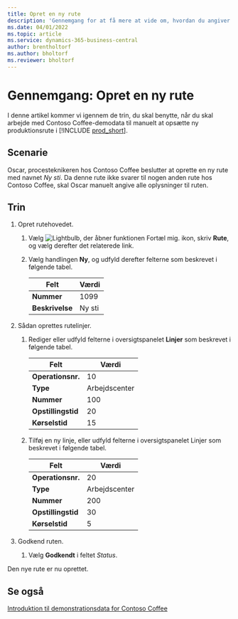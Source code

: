 ```yaml
---
title: Opret en ny rute
description: 'Gennemgang for at få mere at vide om, hvordan du angiver alle oplysninger om en ny rute manuelt i Business central.'
ms.date: 04/01/2022
ms.topic: article
ms.service: dynamics-365-business-central
author: brentholtorf
ms.author: bholtorf
ms.reviewer: bholtorf
---
```

# Gennemgang: Opret en ny rute

I denne artikel kommer vi igennem de trin, du skal benytte, når du skal arbejde med Contoso Coffee-demodata til manuelt at opsætte ny produktionsrute i [!INCLUDE [prod_short](../../includes/prod_short.md)].  

## Scenarie

Oscar, procesteknikeren hos Contoso Coffee beslutter at oprette en ny rute med navnet *Ny sti*. Da denne rute ikke svarer til nogen anden rute hos Contoso Coffee, skal Oscar manuelt angive alle oplysninger til ruten.  

## Trin

1. Opret rutehovedet.  

    1. Vælg ![Lightbulb, der åbner funktionen Fortæl mig.](../../media/ui-search/search_small.png "Fortæl mig, hvad du vil foretage dig") ikon, skriv **Rute**, og vælg derefter det relaterede link.  

    2. Vælg handlingen **Ny**, og udfyld derefter felterne som beskrevet i følgende tabel.  

        |Felt  |Værdi  |
        |---------|---------|
        |**Nummer** |1099|
        |**Beskrivelse** |Ny sti|
2. Sådan oprettes rutelinjer.

    1. Rediger eller udfyld felterne i oversigtspanelet **Linjer** som beskrevet i følgende tabel.  

        |Felt  |Værdi  |
        |---------|---------|
        |**Operationsnr.** |10|
        |**Type** |Arbejdscenter|
        |**Nummer** |100|
        |**Opstillingstid** |20|
        |**Kørselstid** |15|

    2. Tilføj en ny linje, eller udfyld felterne i oversigtspanelet Linjer som beskrevet i følgende tabel.  

        |Felt  |Værdi  |
        |---------|---------|
        |**Operationsnr.** |20|
        |**Type** |Arbejdscenter|
        |**Nummer** |200|
        |**Opstillingstid** |30|
        |**Kørselstid** |5|
3. Godkend ruten.

    1. Vælg **Godkendt** i feltet *Status*.  

Den nye rute er nu oprettet.  

## Se også

[Introduktion til demonstrationsdata for Contoso Coffee](../contoso-coffee-intro.md)  
